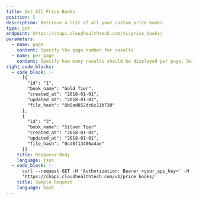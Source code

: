 ```yaml
---
title: Get All Price Books
position: 5
description: Retrieve a list of all your custom price books.
type: get
endpoint: https://chapi.cloudhealthtech.com/v1/price_books/
parameters:
  - name: page
    content: Specify the page number for results
  - name: per_page
    content: Specify how many results should be displayed per page. Default value is 30.
right_code_blocks:
  - code_block: |-
      [{
        "id": "1",
        "book_name": "Gold Tier",
        "created_at": "2018-01-01",
        "updated_at": "2018-01-01",
        "file_hash": "8b5ad852dc6c11b730"
      },
      {
        "id": "3",
        "book_name": "Silver Tier"
        "created_at": "2018-01-01",
        "updated_at": "2018-01-01",
        "file_hash": "0cd8f13406a4ae"
      }]
    title: Response Body
    language: json
  - code_block: |-
      curl --request GET -H 'Authorization: Bearer <your_api_key>' -H 'Content-Type: application/json'
      'https://chapi.cloudhealthtech.com/v1/price_books/'
    title: Sample Request
    language: bash
---
```

